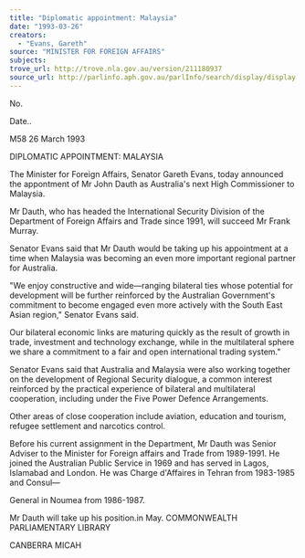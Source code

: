 ```yaml
---
title: "Diplomatic appointment: Malaysia"
date: "1993-03-26"
creators:
  - "Evans, Gareth"
source: "MINISTER FOR FOREIGN AFFAIRS"
subjects:
trove_url: http://trove.nla.gov.au/version/211180937
source_url: http://parlinfo.aph.gov.au/parlInfo/search/display/display.w3p;query=Id%3A%22media/pressrel/1619892%22
---
```


 No.

 Date..

 M58 26 March 1993

 DIPLOMATIC APPOINTMENT: MALAYSIA

 The Minister for Foreign Affairs, Senator Gareth Evans, today announced the appontment of Mr John Dauth as Australia's next High Commissioner to Malaysia.

 Mr Dauth, who has headed the International Security Division of the Department of Foreign Affairs and Trade since 1991, will succeed Mr Frank Murray.

 Senator Evans said that Mr Dauth would be taking up his appointment at a time when Malaysia was becoming an even more important regional partner for Australia.

 "We enjoy constructive and wide—ranging bilateral ties whose potential for development will be further reinforced by the Australian Government's commitment to become engaged even more actively with the South East Asian region," Senator Evans said.

 Our bilateral economic links are maturing quickly as the result of growth in trade, investment and technology exchange, while in the multilateral sphere we share a commitment to a fair and open international trading system."

 Senator Evans said that Australia and Malaysia were also working together on the development of Regional Security dialogue, a common interest reinforced by the practical experience of bilateral and multilateral cooperation, including under the Five Power Defence Arrangements.

 Other areas of close cooperation include aviation, education and tourism, refugee settlement and narcotics control.

 Before his current assignment in the Department, Mr Dauth was Senior Adviser to the Minister for Foreign affairs and Trade from 1989-1991. He joined the Australian Public Service in 1969 and has served in Lagos, Islamabad and London. He was Charge d'Affaires in Tehran from 1983-1985 and Consul—

 General in Noumea from 1986-1987.

 Mr Dauth will take up his position.in May. COMMONWEALTH PARLIAMENTARY LIBRARY

 CANBERRA MICAH


